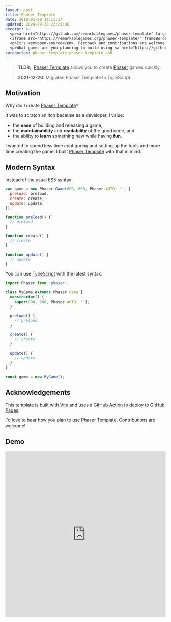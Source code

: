 ```yaml
---
layout: post
title: Phaser Template
date: 2018-01-20 19:11:17
updated: 2024-09-28 22:21:06
excerpt: >-
  <p><a href="https://github.com/remarkablegames/phaser-template" target="_blank">Phaser Template</a> allows you to bootstrap Phaser games quickly. See the <a href="https://remarkablegames.org/phaser-template/" target="_blank">demo</a> below.</p>
  <iframe src="https://remarkablegames.org/phaser-template/" frameBorder="0" width="100%" height="520px"></iframe>
  <p>It's <em>open-source</em>. Feedback and contributions are welcome.</p>
  <p>What games are you planning to build using <a href="https://github.com/remarkablegames/phaser-template" target="_blank">Phaser Template</a>?</p>
categories: phaser-template phaser template es6
---
```


> **TLDR;**: [Phaser Template](https://github.com/remarkablegames/phaser-template) allows you to create [Phaser](https://phaser.io) games quickly.

> **2021-12-20**: Migrated Phaser Template to TypeScript.

## Motivation

Why did I create [Phaser Template](https://github.com/remarkablegames/phaser-template)?

It was to scratch an itch because as a developer, I value:

- the **ease** of building and releasing a game,
- the **maintainability** and **readability** of the good code, and
- the ability to **learn** something new while having **fun**.

I wanted to spend less time configuring and setting up the tools and more time creating the game. I built [Phaser Template](https://github.com/remarkablegames/phaser-template) with that in mind.

## Modern Syntax

Instead of the usual ES5 syntax:

```js
var game = new Phaser.Game(800, 600, Phaser.AUTO, '', {
  preload: preload,
  create: create,
  update: update,
});

function preload() {
  // preload
}

function create() {
  // create
}

function update() {
  // update
}
```

You can use [TypeScript](https://www.typescriptlang.org/) with the latest syntax:

```ts
import Phaser from 'phaser';

class MyGame extends Phaser.Game {
  constructor() {
    super(800, 600, Phaser.AUTO, '');
  }

  preload() {
    // preload
  }

  create() {
    // create
  }

  update() {
    // update
  }
}

const game = new MyGame();
```

## Acknowledgements

This template is built with [Vite](https://vitejs.dev/) and uses a [GitHub Action](https://github.com/remarkablemark/gitploy-action) to deploy to [GitHub Pages](https://pages.github.com).

I'd love to hear how you plan to use [Phaser Template](https://github.com/remarkablegames/phaser-template). Contributions are welcome!

## Demo

<iframe src="https://remarkablegames.org/phaser-template/" frameBorder="0" width="100%" height="520px"></iframe>
